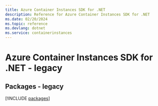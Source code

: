 ```yaml
---
title: Azure Container Instances SDK for .NET
description: Reference for Azure Container Instances SDK for .NET
ms.date: 02/20/2024
ms.topic: reference
ms.devlang: dotnet
ms.service: containerinstances
---
```

# Azure Container Instances SDK for .NET - legacy
## Packages - legacy
[!INCLUDE [packages](container-instances-index.md)]